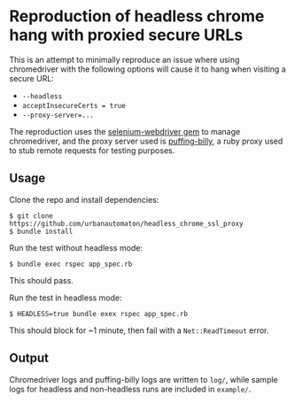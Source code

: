 # Reproduction of headless chrome hang with proxied secure URLs

This is an attempt to minimally reproduce an issue where using
chromedriver with the following options will cause it to hang when
visiting a secure URL:

* `--headless`
* `acceptInsecureCerts = true`
* `--proxy-server=...`

The reproduction uses the [selenium-webdriver
gem](https://github.com/SeleniumHQ/selenium/tree/master/rb) to manage
chromedriver, and the proxy server used is
[puffing-billy](https://github.com/oesmith/puffing-billy), a ruby proxy
used to stub remote requests for testing purposes.

## Usage

Clone the repo and install dependencies:

    $ git clone https://github.com/urbanautomaton/headless_chrome_ssl_proxy
    $ bundle install

Run the test without headless mode:

    $ bundle exec rspec app_spec.rb

This should pass.

Run the test in headless mode:

    $ HEADLESS=true bundle exex rspec app_spec.rb

This should block for ~1 minute, then fail with a `Net::ReadTimeout`
error.

## Output

Chromedriver logs and puffing-billy logs are written to `log/`, while
sample logs for headless and non-headless runs are included in
`example/`.
